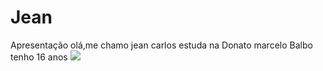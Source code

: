 # Jean
Apresentação
olá,me chamo jean carlos
estuda na Donato marcelo Balbo
tenho 16 anos
![](https://giphy.com/gifs/ugo-l378hqAyIQIiz8bFS)
